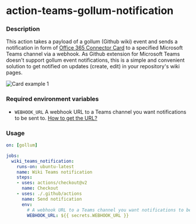 # action-teams-gollum-notification

### Description
This action takes a payload of a gollum (Github wiki) event and sends a notification in form of [Office 365 Connector Card](https://docs.microsoft.com/en-us/microsoftteams/platform/webhooks-and-connectors/how-to/connectors-using) to a specified Microsoft Teams channel via a webhook. As Github extension for Microsoft Teams doesn't support gollum event notifications, this is a simple and convenient solution to get notified on updates (create, edit) in your repository's wiki pages. 

![Card example 1](https://github.com/sgefdf/action-teams-gollum-notification/blob/master/examples/card_example01.png?raw=true)

### Required environment variables
* `WEBHOOK_URL` A webhook URL to a Teams channel you want notifications to be sent to. [How to get the URL?](https://outlook.office.com/webhook/8d4c8bf3-3f22-40b7-aef5-c003ffbb705b@cc9f2980-7a8f-4e44-9914-4aaa64cafb16/IncomingWebhook/7bce33c9f54940f8bde1dde3318fba19/6a604681-1537-47da-a897-cce0001e4573)

### Usage
```yaml
on: [gollum]

jobs:
  wiki_teams_notification:
    runs-on: ubuntu-latest
    name: Wiki Teams notification
    steps:
    - uses: actions/checkout@v2
      name: Checkout
    - uses: ./.github/actions
      name: Send notification
      env:
        # A webhook URL to a Teams channel you want notifications to be sent to.
        WEBHOOK_URL: ${{ secrets.WEBHOOK_URL }}
```
